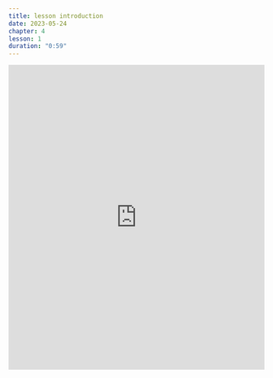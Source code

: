 ```yaml
---
title: lesson introduction
date: 2023-05-24
chapter: 4
lesson: 1
duration: "0:59"
---
```

<iframe width="100%" height="600" src="https://www.youtube.com/embed/h6qytkog6eg" title="lesson introduction" frameborder="0" allow="accelerometer; autoplay; clipboard-write; encrypted-media; gyroscope; picture-in-picture" allowfullscreen></iframe>

